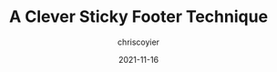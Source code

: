 ---
author: chriscoyier
date: 2021-11-16
publisher: css
tags:
  - css
  - layout
target_url: https://css-tricks.com/a-clever-sticky-footer-technique/
title: A Clever Sticky Footer Technique
---